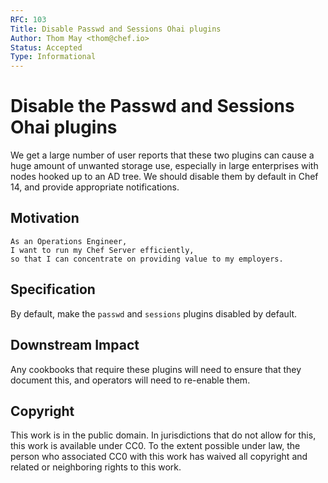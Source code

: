 ```yaml
---
RFC: 103
Title: Disable Passwd and Sessions Ohai plugins
Author: Thom May <thom@chef.io>
Status: Accepted
Type: Informational
---
```


# Disable the Passwd and Sessions Ohai plugins

We get a large number of user reports that these two plugins can cause a
huge amount of unwanted storage use, especially in large enterprises
with nodes hooked up to an AD tree. We should disable them by default
in Chef 14, and provide appropriate notifications.

## Motivation

    As an Operations Engineer,
    I want to run my Chef Server efficiently,
    so that I can concentrate on providing value to my employers.

## Specification

By default, make the `passwd` and `sessions` plugins disabled by
default.

## Downstream Impact

Any cookbooks that require these plugins will need to ensure that they
document this, and operators will need to re-enable them.

## Copyright

This work is in the public domain. In jurisdictions that do not allow for this,
this work is available under CC0. To the extent possible under law, the person
who associated CC0 with this work has waived all copyright and related or
neighboring rights to this work.
